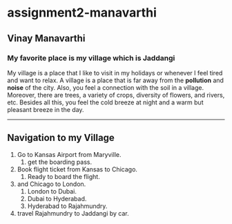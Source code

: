 # assignment2-manavarthi

## Vinay Manavarthi
### My favorite place is my village which is Jaddangi <br>

My village is a place that I like to visit in my holidays or whenever I feel tired and want to relax. A village is a place that is far away from the __pollution__ and __noise__ of the city. Also, you feel a connection with the soil in a village. Moreover, there are trees, a variety of crops, diversity of flowers, and rivers, etc. Besides all this, you feel the cold breeze at night and a warm but pleasant breeze in the day.

---

## Navigation to my Village

1. Go to Kansas Airport from Maryville.
    1. get the boarding pass.
2. Book flight ticket from  Kansas to Chicago.
    1. Ready to board the flight.
3. and Chicago to London.
    1. London to Dubai.
    2. Dubai to Hyderabad.
    3. Hyderabad to Rajahmundry.
4. travel Rajahmundry to Jaddangi by car.